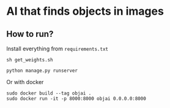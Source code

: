 # AI that finds objects in images

## How to run?

Install everything from `requirements.txt`
```shell
sh get_weights.sh 
```

```shell
python manage.py runserver
```

Or with docker

```shell
sudo docker build --tag objai .
sudo docker run -it -p 8000:8000 objai 0.0.0.0:8000
```